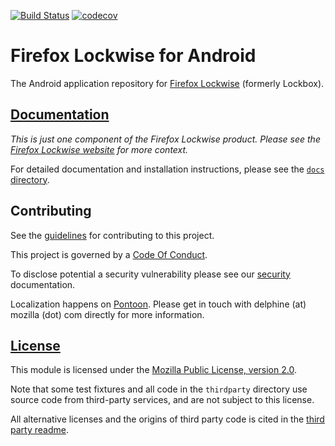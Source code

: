 [![Build Status][bitrise-image]][bitrise-link]
[![codecov][codecov-image]][codecov-link]

# Firefox Lockwise for Android

The Android application repository for [Firefox Lockwise][org-website] (formerly Lockbox).

## [Documentation][docs-link]

*This is just one component of the Firefox Lockwise product. Please see the
[Firefox Lockwise website][org-website] for more context.*

For detailed documentation and installation instructions, please see the
[`docs` directory][docs-link].

## Contributing ##

See the [guidelines][contributing-link] for contributing to this project.

This project is governed by a [Code Of Conduct][coc-link].

To disclose potential a security vulnerability please see our
[security][security-link] documentation.

Localization happens on [Pontoon](https://pontoon.mozilla.org/projects/android-l10n/). Please get in touch with delphine (at) mozilla (dot) com directly for more information.

## [License][license-link]

This module is licensed under the [Mozilla Public License,
version 2.0][license-link].

Note that some test fixtures and all code in the `thirdparty` directory use source code from third-party services, and are not subject to this license.

All alternative licenses and the origins of third party code is cited in the [third party readme][third-party-link].

[bitrise-image]: https://app.bitrise.io/app/20089a88380dd14d/status.svg?token=41PRDjKSm0fQCUiS2EmCkQ&branch=master
[bitrise-link]: https://app.bitrise.io/app/20089a88380dd14d
[codecov-image]: https://codecov.io/gh/mozilla-lockwise/lockwise-android/branch/master/graph/badge.svg
[codecov-link]: https://codecov.io/gh/mozilla-lockwise/lockwise-android
[docs-link]: docs/
[org-website]: https://lockwise.firefox.com/
[contributing-link]: docs/contributing.md
[coc-link]: /CODE_OF_CONDUCT.md
[security-link]: docs/SECURITY.md
[license-link]: /LICENSE
[third-party-link]: thirdparty/README.md
